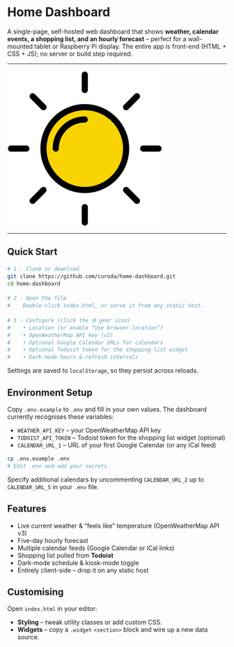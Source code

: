 # Home Dashboard

A single-page, self-hosted web dashboard that shows **weather, calendar events, a shopping list, and an hourly forecast** – perfect for a wall-mounted tablet or Raspberry Pi display. The entire app is front-end (HTML + CSS + JS); no server or build step required.

---

![Screenshot](sun%20favicon1.png)

---

## Quick Start

```bash
# 1 · Clone or download
git clone https://github.com/curoda/home-dashboard.git
cd home-dashboard

# 2 · Open the file
#    Double-click index.html, or serve it from any static host.

# 3 · Configure (click the ⚙ gear icon)
#    • Location (or enable “Use browser location”)
#    • OpenWeatherMap API key (v3)
#    • Optional Google Calendar URLs for calendars
#    • Optional Todoist token for the shopping-list widget
#    • Dark-mode hours & refresh intervals
```
Settings are saved to `localStorage`, so they persist across reloads.

## Environment Setup

Copy `.env.example` to `.env` and fill in your own values.  The dashboard
currently recognises these variables:

- `WEATHER_API_KEY` – your OpenWeatherMap API key
- `TODOIST_API_TOKEN` – Todoist token for the shopping list widget (optional)
- `CALENDAR_URL_1` – URL of your first Google Calendar (or any iCal feed)

```bash
cp .env.example .env
# Edit .env and add your secrets
```

Specify additional calendars by uncommenting `CALENDAR_URL_2` up to
`CALENDAR_URL_5` in your `.env` file.

## Features

- Live current weather & “feels like” temperature (OpenWeatherMap API v3)
- Five-day hourly forecast
- Multiple calendar feeds (Google Calendar or iCal links)
- Shopping list pulled from **Todoist**
- Dark-mode schedule & kiosk-mode toggle
- Entirely client-side – drop it on any static host

## Customising

Open `index.html` in your editor:

- **Styling** – tweak utility classes or add custom CSS.
- **Widgets** – copy a `.widget` `<section>` block and wire up a new data source.
